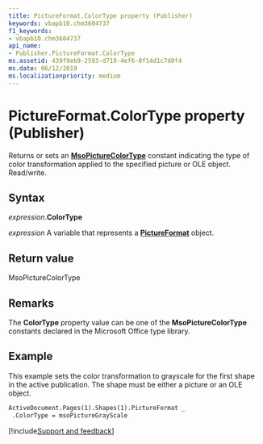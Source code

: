 ```yaml
---
title: PictureFormat.ColorType property (Publisher)
keywords: vbapb10.chm3604737
f1_keywords:
- vbapb10.chm3604737
api_name:
- Publisher.PictureFormat.ColorType
ms.assetid: 439f9eb9-2593-d719-4ef6-0f14d1c7d0f4
ms.date: 06/12/2019
ms.localizationpriority: medium
---
```



# PictureFormat.ColorType property (Publisher)

Returns or sets an **[MsoPictureColorType](Office.MsoPictureColorType.md)** constant indicating the type of color transformation applied to the specified picture or OLE object. Read/write.


## Syntax

_expression_.**ColorType**

_expression_ A variable that represents a **[PictureFormat](Publisher.PictureFormat.md)** object.


## Return value

MsoPictureColorType


## Remarks

The **ColorType** property value can be one of the **MsoPictureColorType** constants declared in the Microsoft Office type library.


## Example

This example sets the color transformation to grayscale for the first shape in the active publication. The shape must be either a picture or an OLE object.

```vb
ActiveDocument.Pages(1).Shapes(1).PictureFormat _ 
 .ColorType = msoPictureGrayScale
```

[!include[Support and feedback](~/includes/feedback-boilerplate.md)]